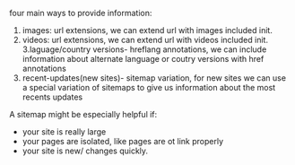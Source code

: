 four main ways to provide information:
1. images: url extensions, we can extend url with images included init.
2. videos: url extensions, we can extend url with videos included init.
3.laguage/country versions- hreflang annotations, we can include information about alternate language or coutry versions with href annotations
4. recent-updates(new sites)- sitemap variation, for new sites we can use  a special variation of sitemaps to give us  information about the most  recents updates

A sitemap might be  especially helpful if:
- your site is really large
- your pages are isolated, like pages are ot link properly
- your site is new/  changes quickly.
